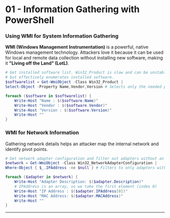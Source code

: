 # 01 - Information Gathering with PowerShell

### Using WMI for System Information Gathering

**WMI (Windows Management Instrumentation)** is a powerful, native Windows management technology. Attackers love it because it can be used for local and remote data collection without installing new software, making it **"Living off the Land" (LotL)**.

```powershell
# Get installed software list. Win32_Product is slow and can be unstable, 
# but effectively enumerates installed software.
$softwarelist = Get-WmiObject -Class Win32_Product |
Select-Object -Property Name,Vendor,Version # Selects only the needed properties

foreach ($software in $softwarelist) {
    Write-Host "Name : $($software.Name)"
    Write-Host "Vendor : $($software.Vendor)"
    Write-Host "Version : $($software.Version)"
    Write-Host ""
}
```

### WMI for Network Information

Gathering network details helps an attacker map the internal network and identify pivot points.

```powershell
# Get network adapter configuration and filter out adapters without an IP (e.g., disconnected ones)
$network = Get-WmiObject -Class Win32_NetworkAdapterConfiguration |
Where-Object { $_.IPAddress -ne $null } # Filters to only adapters with an IP Address

foreach ($adapter in $network) {
    Write-Host "Adapter Description: $($adapter.Description)"
    # IPAddress is an array, so we take the first element (index 0)
    Write-Host "IP Address : $($adapter.IPAddress[0])"
    Write-Host "MAC Address: $($adapter.MACAddress)"
    Write-Host ""
}
```

-----
